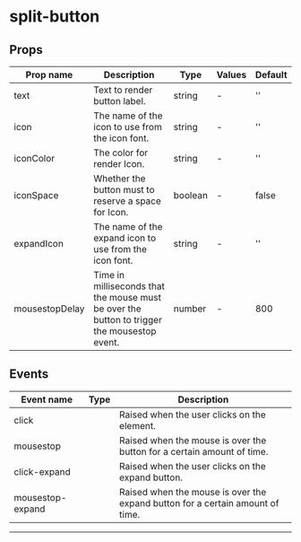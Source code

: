 # split-button

## Props

| Prop name      | Description                                                                                 | Type    | Values | Default |
| -------------- | ------------------------------------------------------------------------------------------- | ------- | ------ | ------- |
| text           | Text to render button label.                                                                | string  | -      | ''      |
| icon           | The name of the icon to use from the icon font.                                             | string  | -      | ''      |
| iconColor      | The color for render Icon.                                                                  | string  | -      | ''      |
| iconSpace      | Whether the button must to reserve a space for Icon.                                        | boolean | -      | false   |
| expandIcon     | The name of the expand icon to use from the icon font.                                      | string  | -      | ''      |
| mousestopDelay | Time in milliseconds that the mouse must be over the button to trigger the mousestop event. | number  | -      | 800     |

## Events

| Event name       | Type | Description                                                                   |
| ---------------- | ---- | ----------------------------------------------------------------------------- |
| click            |      | Raised when the user clicks on the element.                                   |
| mousestop        |      | Raised when the mouse is over the button for a certain amount of time.        |
| click-expand     |      | Raised when the user clicks on the expand button.                             |
| mousestop-expand |      | Raised when the mouse is over the expand button for a certain amount of time. |

---
